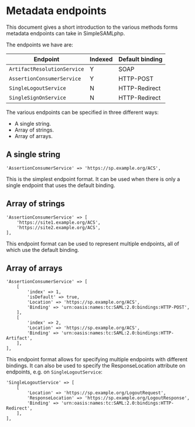 Metadata endpoints
==================

This document gives a short introduction to the various methods forms metadata endpoints can take in SimpleSAMLphp.

The endpoints we have are:

Endpoint                       | Indexed | Default binding
-------------------------------|---------|----------------
`ArtifactResolutionService`    | Y       | SOAP
`AssertionConsumerService`     | Y       | HTTP-POST
`SingleLogoutService`          | N       | HTTP-Redirect
`SingleSignOnService`          | N       | HTTP-Redirect

The various endpoints can be specified in three different ways:

* A single string.
* Array of strings.
* Array of arrays.

A single string
---------------

    'AssertionConsumerService' => 'https://sp.example.org/ACS',

This is the simplest endpoint format.
It can be used when there is only a single endpoint that uses the default binding.

Array of strings
----------------

    'AssertionConsumerService' => [
        'https://site1.example.org/ACS',
        'https://site2.example.org/ACS',
    ],

This endpoint format can be used to represent multiple endpoints, all of which use the default binding.

Array of arrays
---------------

    'AssertionConsumerService' => [
        [
            'index' => 1,
            'isDefault' => true,
            'Location' => 'https://sp.example.org/ACS',
            'Binding' => 'urn:oasis:names:tc:SAML:2.0:bindings:HTTP-POST',
        ],
        [
            'index' => 2,
            'Location' => 'https://sp.example.org/ACS',
            'Binding' => 'urn:oasis:names:tc:SAML:2.0:bindings:HTTP-Artifact',
        ],
    ],

This endpoint format allows for specifying multiple endpoints with different bindings.
It can also be used to specify the ResponseLocation attribute on endpoints, e.g. on `SingleLogoutService`:

    'SingleLogoutService' => [
        [
            'Location' => 'https://sp.example.org/LogoutRequest',
            'ResponseLocation' => 'https://sp.example.org/LogoutResponse',
            'Binding' => 'urn:oasis:names:tc:SAML:2.0:bindings:HTTP-Redirect',
        ],
    ],
